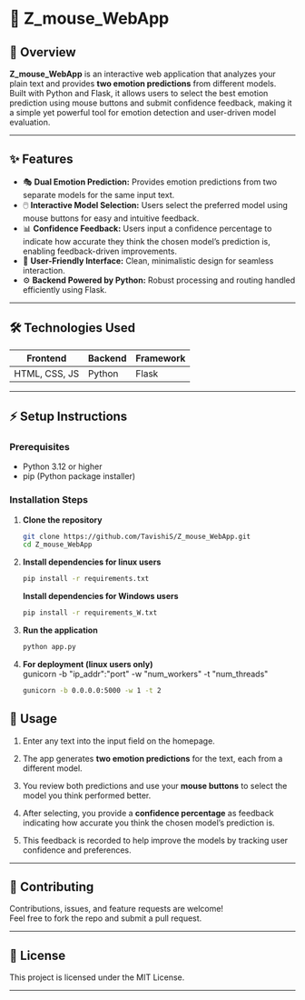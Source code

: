 # 🎉 Z_mouse_WebApp

## 🚀 Overview

**Z_mouse_WebApp** is an interactive web application that analyzes your plain text and provides **two emotion predictions** from different models.  
Built with Python and Flask, it allows users to select the best emotion prediction using mouse buttons and submit confidence feedback, making it a simple yet powerful tool for emotion detection and user-driven model evaluation.

---

## ✨ Features

- 🎭 **Dual Emotion Prediction:** Provides emotion predictions from two separate models for the same input text.  
- 🖱️ **Interactive Model Selection:** Users select the preferred model using mouse buttons for easy and intuitive feedback.  
- 📊 **Confidence Feedback:** Users input a confidence percentage to indicate how accurate they think the chosen model’s prediction is, enabling feedback-driven improvements.  
- 🎨 **User-Friendly Interface:** Clean, minimalistic design for seamless interaction.  
- ⚙️ **Backend Powered by Python:** Robust processing and routing handled efficiently using Flask.  

---


## 🛠️ Technologies Used

| Frontend      | Backend      | Framework  |
| ------------- | ------------|------------|
| HTML, CSS, JS | Python       | Flask      |

---

## ⚡ Setup Instructions

### Prerequisites

- Python 3.12 or higher  
- pip (Python package installer)

### Installation Steps

1. **Clone the repository**
    ```bash
   git clone https://github.com/TavishiS/Z_mouse_WebApp.git
   cd Z_mouse_WebApp
    ```
2. **Install dependencies for linux users**
    ```bash
    pip install -r requirements.txt
    ```
    **Install dependencies for Windows users**
    ```bash
    pip install -r requirements_W.txt
    ```
3. **Run the application**
    ```bash
    python app.py
    ```
4. **For deployment (linux users only)** <br>
    gunicorn -b "ip_addr":"port" -w "num_workers" -t "num_threads"
    ```bash
    gunicorn -b 0.0.0.0:5000 -w 1 -t 2
    ```

## 🎯 Usage

1. Enter any text into the input field on the homepage.

2. The app generates **two emotion predictions** for the text, each from a different model.

3. You review both predictions and use your **mouse buttons** to select the model you think performed better.

4. After selecting, you provide a **confidence percentage** as feedback indicating how accurate you think the chosen model’s prediction is.

5. This feedback is recorded to help improve the models by tracking user confidence and preferences.

---

## 🤝 Contributing

Contributions, issues, and feature requests are welcome!  
Feel free to fork the repo and submit a pull request.

---

## 📄 License

This project is licensed under the MIT License.

---

